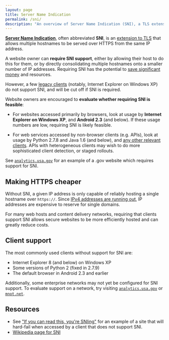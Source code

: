 ```yaml
---
layout: page
title: Server Name Indication
permalink: /sni/
description: "An overview of Server Name Indication (SNI), a TLS extension to allow multiple secure hostnames to be served from a single IP address."
---
```


**[Server Name Indication](https://en.wikipedia.org/wiki/Server_Name_Indication)**, often abbreviated **SNI**, is an [extension to TLS](https://tools.ietf.org/html/rfc6066#page-6) that allows multiple hostnames to be served over HTTPS from the same IP address.

A website owner can **require SNI support**, either by allowing their host to do this for them, or by directly consolidating multiple hostnames onto a smaller number of IP addresses. Requiring SNI has the potential to [save significant money](#making-https-cheaper) and resources.

However, a few [legacy clients](#client-support) (notably, Internet Explorer on Windows XP) do not support SNI, and will be cut off if SNI is required.

Website owners are encouraged to **evaluate whether requiring SNI is feasible**:

* For websites accessed primarily by browsers, look at usage by **Internet Explorer on Windows XP**, and **Android 2.3** (and below). If these usage numbers are low, requiring SNI is likely feasible.

* For web services accessed by non-browser clients (e.g. APIs), look at usage by Python 2.7.8 and Java 1.6 (and below), and [any other relevant clients](https://en.wikipedia.org/wiki/Server_Name_Indication#Client_side). APIs with heterogeneous clients may wish to do more sophisticated client detection, or staged rollouts.

See [`analytics.usa.gov`](https://analytics.usa.gov) for an example of a .gov website which requires support for SNI.

## Making HTTPS cheaper

Without SNI, a given IP address is only capable of reliably hosting a single hostname over `https://`. Since [IPv4 addresses are running out](https://en.wikipedia.org/wiki/IPv4_address_exhaustion), IP addresses are expensive to reserve for single domains.

For many web hosts and content delivery networks, requiring that clients support SNI allows secure websites to be more efficiently hosted and can greatly reduce costs.

## Client support

The most commonly used clients without support for SNI are:

* Internet Explorer 8 (and below) on Windows XP
* Some versions of Python 2 (fixed in 2.7.9)
* The default browser in Android 2.3 and earlier

Additionally, some enterprise networks may not yet be configured for SNI support. To evaluate support on a network, try visiting [`analytics.usa.gov`](https://analytics.usa.gov) or [`mnot.net`](https://www.mnot.net/blog/2014/05/09/if_you_can_read_this_youre_sniing).

## Resources

* See ["If you can read this, you're SNIing"](https://www.mnot.net/blog/2014/05/09/if_you_can_read_this_youre_sniing) for an example of a site that will hard-fail when accessed by a client that does not support SNI.
* [Wikipedia page for SNI](https://en.wikipedia.org/wiki/Server_Name_Indication)
